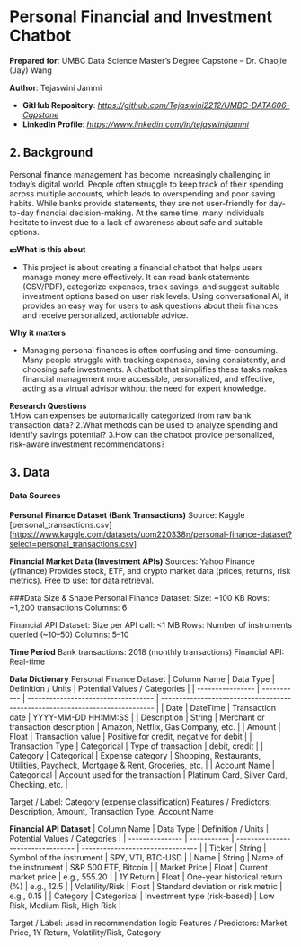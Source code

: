 # Personal Financial and Investment Chatbot

**Prepared for**: UMBC Data Science Master’s Degree Capstone – Dr. Chaojie (Jay) Wang  

**Author**: Tejaswini Jammi 

- **GitHub Repository**: *https://github.com/Tejaswini2212/UMBC-DATA606-Capstone*
- **LinkedIn Profile**: *https://www.linkedin.com/in/tejaswinijammi*  

## 2. Background
Personal finance management has become increasingly challenging in today’s digital world. People often struggle to keep track of their spending across multiple accounts, which leads to overspending and poor saving habits. While banks provide statements, they are not user-friendly for day-to-day financial decision-making. At the same time, many individuals hesitate to invest due to a lack of awareness about safe and suitable options.

**💵What is this about**
- This project is about creating a financial chatbot that helps users manage money more effectively. It can read bank statements (CSV/PDF), categorize expenses, track savings, and suggest suitable investment options based on user risk levels. Using conversational AI, it provides an easy way for users to ask questions about their finances and receive personalized, actionable advice.

**Why it matters**  
- Managing personal finances is often confusing and time-consuming. Many people struggle with tracking expenses, saving consistently, and choosing safe investments. A chatbot that simplifies these tasks makes financial management more accessible, personalized, and effective, acting as a virtual advisor without the need for expert knowledge.

**Research Questions**  
1.How can expenses be automatically categorized from raw bank transaction data?
2.What methods can be used to analyze spending and identify savings potential?
3.How can the chatbot provide personalized, risk-aware investment recommendations? 


## 3. Data

#### Data Sources
**Personal Finance Dataset (Bank Transactions)**
Source: Kaggle [personal_transactions.csv][https://www.kaggle.com/datasets/uom220338n/personal-finance-dataset?select=personal_transactions.csv]

**Financial Market Data (Investment APIs)**
Sources: Yahoo Finance (yfinance)
Provides stock, ETF, and crypto market data (prices, returns, risk metrics).
Free to use: for data retrieval.

###Data Size & Shape
Personal Finance Dataset:
Size: ~100 KB
Rows: ~1,200 transactions
Columns: 6

Financial API Dataset:
Size per API call: <1 MB
Rows: Number of instruments queried (~10–50)
Columns: 5–10

**Time Period**
Bank transactions: 2018 (monthly transactions)
Financial API: Real-time 

**Data Dictionary**
Personal Finance Dataset
| Column Name      | Data Type   | Definition / Units                  | Potential Values / Categories                                                |
| ---------------- | ----------- | ----------------------------------- | ---------------------------------------------------------------------------- |
| Date             | DateTime    | Transaction date                    | YYYY-MM-DD HH\:MM\:SS                                                        |
| Description      | String      | Merchant or transaction description | Amazon, Netflix, Gas Company, etc.                                           |
| Amount           | Float       | Transaction value                   | Positive for credit, negative for debit                                      |
| Transaction Type | Categorical | Type of transaction                 | debit, credit                                                                |
| Category         | Categorical | Expense category                    | Shopping, Restaurants, Utilities, Paycheck, Mortgage & Rent, Groceries, etc. |
| Account Name     | Categorical | Account used for the transaction    | Platinum Card, Silver Card, Checking, etc.                                   |

Target / Label: Category (expense classification)
Features / Predictors: Description, Amount, Transaction Type, Account Name

**Financial API Dataset**
| Column Name     | Data Type   | Definition / Units                | Potential Values / Categories    |
| --------------- | ----------- | --------------------------------- | -------------------------------- |
| Ticker          | String      | Symbol of the instrument          | SPY, VTI, BTC-USD                |
| Name            | String      | Name of the instrument            | S\&P 500 ETF, Bitcoin            |
| Market Price    | Float       | Current market price              | e.g., 555.20                     |
| 1Y Return       | Float       | One-year historical return (%)    | e.g., 12.5                       |
| Volatility/Risk | Float       | Standard deviation or risk metric | e.g., 0.15                       |
| Category        | Categorical | Investment type (risk-based)      | Low Risk, Medium Risk, High Risk |

Target / Label:  used in recommendation logic
Features / Predictors: Market Price, 1Y Return, Volatility/Risk, Category
